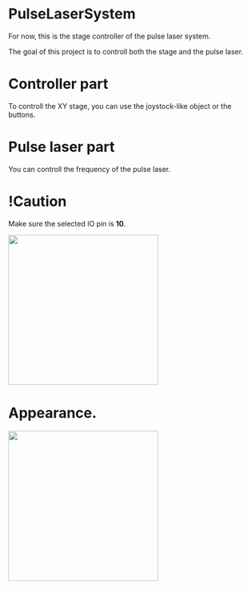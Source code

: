 # PulseLaserSystem
For now, this is the stage controller of the pulse laser system.

The goal of this project is to controll both the stage and the pulse laser.

# Controller part
To controll the XY stage, you can use the joystock-like object or the buttons.

# Pulse laser part
You can controll the frequency of the pulse laser.

# !Caution
Make sure the selected IO pin is **10**.

<img src="https://user-images.githubusercontent.com/92524649/200480699-bfec05f5-5d47-49c6-b600-47aab53953e7.jpg" width="300">


# Appearance.

<img src="https://user-images.githubusercontent.com/92524649/200480385-342d991f-67b6-4f5f-ab72-84ea1901e281.png" width="300">
